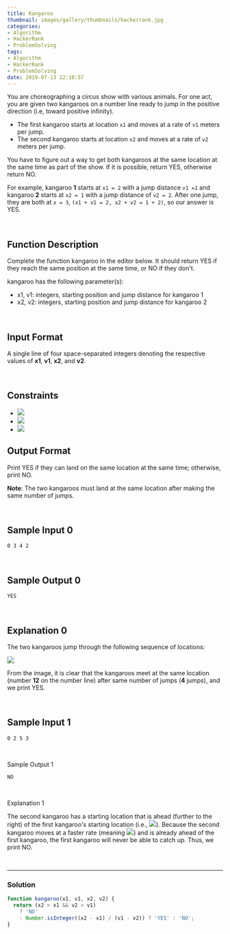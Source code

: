 ```yaml
---
title: Kangaroo
thumbnail: images/gallery/thumbnails/hackerrank.jpg
categories:
- Algorithm
- HackerRank
- ProblemSolving
tags:
- Algorithm
- HackerRank
- ProblemSolving
date: 2019-07-13 22:10:57
---
```

  
  
You are choreographing a circus show with various animals. For one act, you are given two kangaroos on a number line ready to jump in the positive direction (i.e, toward positive infinity).

- The first kangaroo starts at location `x1` and moves at a rate of `v1` meters per jump.
- The second kangaroo starts at location `x2` and moves at a rate of `v2` meters per jump.  

You have to figure out a way to get both kangaroos at the same location at the same time as part of the show. If it is possible, return YES, otherwise return NO.

For example, kangaroo **1** starts at `x1 = 2` with a jump distance `v1 =1` and kangaroo **2** starts at `x2 = 1` with a jump distance of `v2 = 2`. After one jump, they are both at `x = 3`, `(x1 + v1 = 2, x2 + v2 = 1 + 2)`, so our answer is YES.

<br/>
<!-- more -->

## Function Description

Complete the function kangaroo in the editor below. It should return YES if they reach the same position at the same time, or NO if they don't.

kangaroo has the following parameter(s):

- x1, v1: integers, starting position and jump distance for kangaroo 1
- x2, v2: integers, starting position and jump distance for kangaroo 2

<br/>

## Input Format

A single line of four space-separated integers denoting the respective values of **x1**, **v1**, **x2**, and **v2**.

<br/>

## Constraints

- ![](https://latex.codecogs.com/gif.latex?0\leq&space;x1<&space;x2\leq&space;10000)
- ![](https://latex.codecogs.com/gif.latex?1\leq&space;v1\leq&space;10000)
- ![](https://latex.codecogs.com/gif.latex?1\leq&space;v2\leq&space;10000)

## Output Format

Print YES if they can land on the same location at the same time; otherwise, print NO.

**Note**: The two kangaroos must land at the same location after making the same number of jumps.

<br/>

## Sample Input 0
```
0 3 4 2
```

<br/>

## Sample Output 0
```
YES
```

<br/>

## Explanation 0

The two kangaroos jump through the following sequence of locations:  

![](https://github.com/alleyful/algorithm-solutions/raw/master/HackerRank/ProblemSolving/images/kangaroo.png)

From the image, it is clear that the kangaroos meet at the same location (number **12** on the number line) after same number of jumps (**4** jumps), and we print YES.

<br/>

## Sample Input 1
```
0 2 5 3
```

<br/>

Sample Output 1
```
NO
```

<br/>

Explanation 1

The second kangaroo has a starting location that is ahead (further to the right) of the first kangaroo's starting location (i.e., ![](https://latex.codecogs.com/gif.latex?x_{2}>&space;x_{1})). 
Because the second kangaroo moves at a faster rate (meaning ![](https://latex.codecogs.com/gif.latex?v_{2}>&space;v_{1})) and is already ahead of the first kangaroo, the first kangaroo will never be able to catch up. Thus, we print NO.

<br/>

---

### Solution

```javascript
function kangaroo(x1, v1, x2, v2) {
  return (x2 > x1 && v2 > v1)
    ? 'NO'
    : Number.isInteger((x2 - x1) / (v1 - v2)) ? 'YES' : 'NO';
}
```